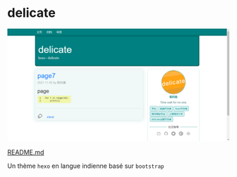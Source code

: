 # delicate

![Demo](/source/img/look.png)

[README.md](/README.md)

Un thème `hexo` en langue indienne basé sur `bootstrap`
